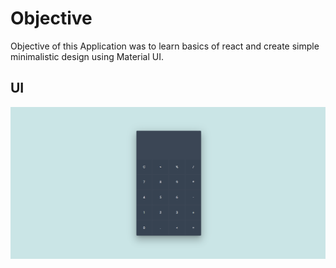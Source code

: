# Objective

Objective of this Application was to learn basics of react and create simple minimalistic design using Material UI.


## UI

<img src="./src/Assets/UI.png">
